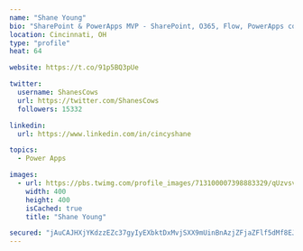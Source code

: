 ```yaml
---
name: "Shane Young"
bio: "SharePoint & PowerApps MVP - SharePoint, O365, Flow, PowerApps consulting? @PowerApps911 | Pure Snark? You found it."
location: Cincinnati, OH
type: "profile"
heat: 64

website: https://t.co/91p5BQ3pUe

twitter:
  username: ShanesCows
  url: https://twitter.com/ShanesCows
  followers: 15332

linkedin:
  url: https://www.linkedin.com/in/cincyshane

topics:
  - Power Apps

images:
  - url: https://pbs.twimg.com/profile_images/713100007398883329/qUzvsvQ3_400x400.jpg
    width: 400
    height: 400
    isCached: true
    title: "Shane Young"

secured: "jAuCAJHXjYKdzzEZc37gyIyEXbktDxMvjSXX9mUinBnAzjZFjaZFlf5dMf8EJL9+Ay1mfy1lN7ggJnNuuNr8M31MO7IMHDDeoNZZMFG2smO044Wgyv4M+jBVM4a468uW9KPxvchrNOhOsVLUiAiqqxHRXRQrL6l1IDjIf5lovakKKHf83d1PscwPsqNyh/fm6UiK+jtufieOywA9TG/sMXdE360nwP9ou6I2T+4xBlQKoYQsQhF0fXHD52FfSKxNLKH8AgEjnbChG7PTC8BkoLFgupA92unrpey6WSiKYlFeb67uHby9+tibSrFG6OP9HWx0kOMoK1+OTFkyAAjibVHXMGf7TH1sJA89rb4PlrZtlAh3Ap2MX7BSeLoDvD7LmRLV8WUGdjx88ss6zzamrJ/7dxnoaDSugo1fqTQfyb8=;6L7HjYDvKEPxcAm7vDNxAg=="
---
```



